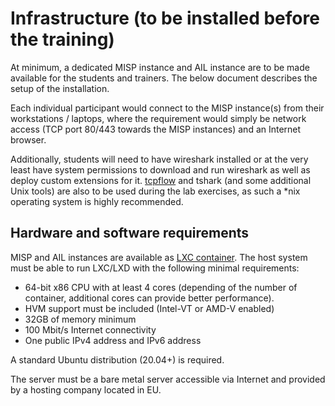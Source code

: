 # Infrastructure (to be installed before the training)

At minimum, a dedicated MISP instance and AIL instance are to be made available for the students and trainers. The below document describes the setup of the installation.

Each individual participant would connect to the MISP instance(s) from their workstations / laptops, where the requirement would simply be network access (TCP port 80/443 towards the MISP instances) and an Internet browser.

Additionally, students will need to have wireshark installed or at the very least have system permissions to download and run wireshark as well as deploy custom extensions for it.
[tcpflow](https://github.com/simsong/tcpflow) and tshark (and some additional Unix tools) are also to be used during the lab exercises, as such a \*nix operating system is highly recommended.

## Hardware and software requirements

MISP and AIL instances are available as [LXC container](https://linuxcontainers.org/). The host system must be able to run LXC/LXD with the following minimal requirements:

- 64-bit x86 CPU with at least 4 cores (depending of the number of container, additional cores can provide better performance).
- HVM support must be included (Intel-VT or AMD-V enabled)
- 32GB of memory minimum
- 100 Mbit/s Internet connectivity
- One public IPv4 address and IPv6 address

A standard Ubuntu distribution (20.04+) is required.

The server must be a bare metal server accessible via Internet and provided by a hosting company located in EU. 


